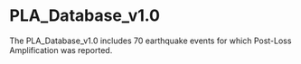 # PLA_Database_v1.0
The PLA_Database_v1.0 includes 70 earthquake events for which Post-Loss Amplification was reported.
